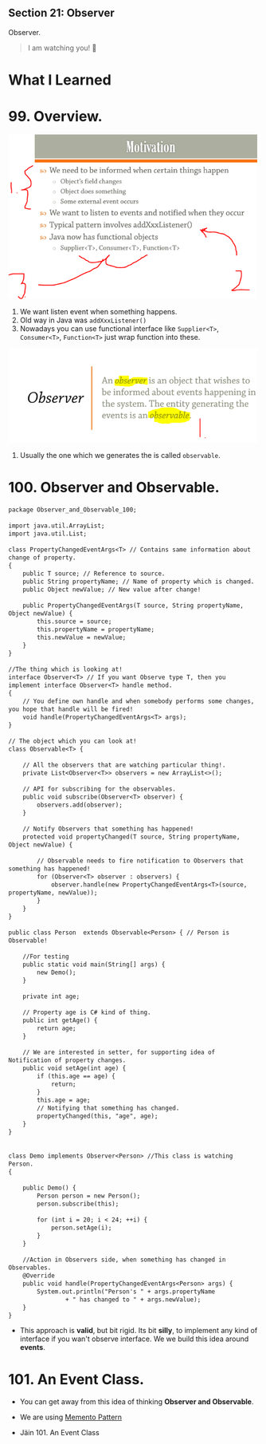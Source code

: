 ## Section 21: Observer

Observer.

> I am watching you! 👀

# What I Learned
 
# 99. Overview.

<img src="overwiev.PNG" alt="alt text" width="500"/>

1. We want listen event when something happens.
2. Old way in Java was `addXxxListener()`
3. Nowadays you can use functional interface like `Supplier<T>`, `Consumer<T>`, `Function<T>` just wrap function into these.

<img src="summary.PNG" alt="alt text" width="500"/>

1. Usually the one which we generates the is called `observable`.

# 100. Observer and Observable.

```
package Observer_and_Observable_100;

import java.util.ArrayList;
import java.util.List;

class PropertyChangedEventArgs<T> // Contains same information about change of property.
{
	public T source; // Reference to source.
	public String propertyName; // Name of property which is changed.
	public Object newValue; // New value after change!

	public PropertyChangedEventArgs(T source, String propertyName, Object newValue) {
		this.source = source;
		this.propertyName = propertyName;
		this.newValue = newValue;
	}
}

//The thing which is looking at!
interface Observer<T> // If you want Observe type T, then you implement interface Observer<T> handle method.
{
	// You define own handle and when somebody performs some changes, you hope that handle will be fired!
	void handle(PropertyChangedEventArgs<T> args);
}

// The object which you can look at!
class Observable<T> {
	
	// All the observers that are watching particular thing!.
	private List<Observer<T>> observers = new ArrayList<>(); 

	// API for subscribing for the observables.
	public void subscribe(Observer<T> observer) {
		observers.add(observer);
	}

	// Notify Observers that something has happened!
	protected void propertyChanged(T source, String propertyName, Object newValue) {
		
		// Observable needs to fire notification to Observers that something has happened! 
		for (Observer<T> observer : observers) {
			observer.handle(new PropertyChangedEventArgs<T>(source, propertyName, newValue));
		}
	}
}

public class Person  extends Observable<Person> { // Person is Observable!
	
	//For testing
	public static void main(String[] args) {
		new Demo(); 
	}

	private int age;

	// Property age is C# kind of thing.
	public int getAge() {
		return age;
	}
	
	// We are interested in setter, for supporting idea of Notification of property changes.
	public void setAge(int age) {  
		if (this.age == age) {
			return;
		}
		this.age = age;
		// Notifying that something has changed.
		propertyChanged(this, "age", age);
	}
}


class Demo implements Observer<Person> //This class is watching Person. 
{

	public Demo() {
		Person person = new Person();
		person.subscribe(this);
		
		for (int i = 20; i < 24; ++i) {
			person.setAge(i);
		}
	}

	//Action in Observers side, when something has changed in Observables.
	@Override
	public void handle(PropertyChangedEventArgs<Person> args) {
		System.out.println("Person's " + args.propertyName
				+ " has changed to " + args.newValue);
	}
}
```

- This approach is **valid**, but bit rigid. Its bit **silly**, to implement any kind of interface if you wan't observe interface. We we build this idea around **events**.

# 101. An Event Class.

- You can get away from this idea of thinking **Observer and Observable**.

- We are using [Memento Pattern](https://refactoring.guru/design-patterns/memento)

- Jäin 101. An Event Class
